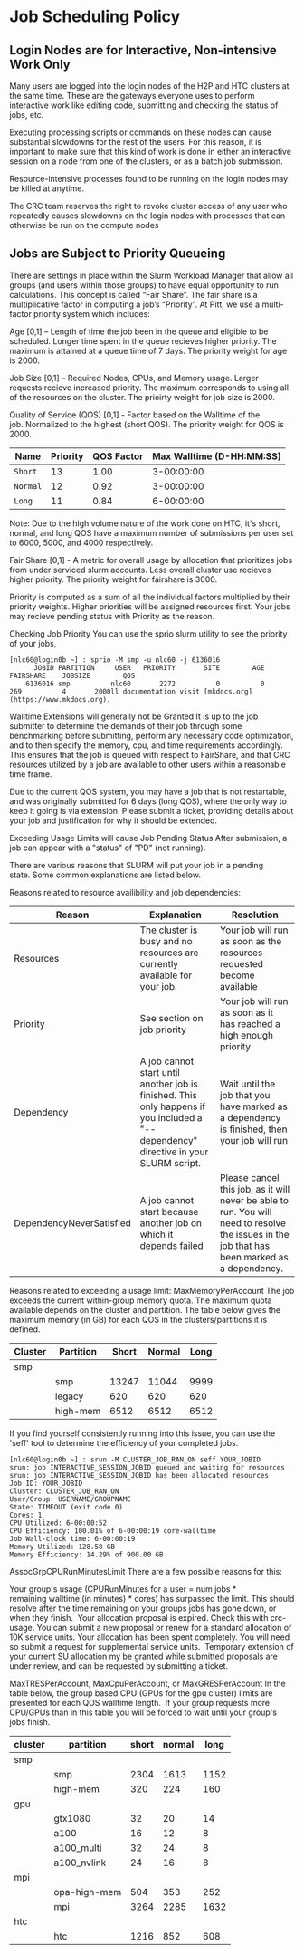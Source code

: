 # Job Scheduling Policy

## Login Nodes are for Interactive, Non-intensive Work Only

Many users are logged into the login nodes of the H2P and HTC clusters at the same time. These are the gateways everyone uses to perform interactive work like editing code, submitting and checking the status of jobs, etc.

Executing processing scripts or commands on these nodes can cause substantial slowdowns for the rest of the users. For this reason, it is important to make sure that this kind of work is done in either an interactive session on a node from one of the clusters, or as a batch job submission.

Resource-intensive processes found to be running on the login nodes may be killed at anytime.

The CRC team reserves the right to revoke cluster access of any user who repeatedly causes slowdowns on the login nodes with processes that can otherwise be run on the compute nodes 

## Jobs are Subject to Priority Queueing
There are settings in place within the Slurm Workload Manager that allow all groups (and users within those groups) to have equal opportunity to run calculations. This concept is called “Fair Share”. The fair share is a multiplicative factor in computing a job’s “Priority”. At Pitt, we use a multi-factor priority system which includes:

Age [0,1] – Length of time the job been in the queue and eligible to be scheduled. Longer time spent in the queue recieves higher priority. The maximum is attained at a queue time of 7 days. The priority weight for age is 2000.

Job Size [0,1] – Required Nodes, CPUs, and Memory usage. Larger requests recieve increased priority. The maximum corresponds to using all of the resources on the cluster. The prioirty weight for job size is 2000.

Quality of Service (QOS) [0,1] - Factor based on the Walltime of the job. Normalized to the highest (short QOS). The priority weight for QOS is 2000.

| Name     | Priority | QOS Factor | Max Walltime (D-HH:MM:SS) |
|----------|----------|------------|---------------------------|
| `Short`  | 13       | 1.00       | 3-00:00:00                |
| `Normal` | 12       | 0.92       | 3-00:00:00                |
| `Long`   | 11       | 0.84       | 6-00:00:00                |

Note: Due to the high volume nature of the work done on HTC, it's short, normal, and long QOS have a maximum number of submissions per user set to 6000, 5000, and 4000 respectively.

Fair Share [0,1] - A metric for overall usage by allocation that prioritizes jobs from under serviced slurm accounts. Less overall cluster use recieves higher priority. The priority weight for fairshare is 3000.

Priority is computed as a sum of all the individual factors multiplied by their priority weights. Higher priorities will be assigned resources first. Your jobs may recieve pending status with Priority as the reason.

Checking Job Priority
You can use the sprio slurm utility to see the priority of your jobs,


    [nlc60@login0b ~] : sprio -M smp -u nlc60 -j 6136016
          JOBID PARTITION     USER   PRIORITY       SITE        AGE  FAIRSHARE    JOBSIZE        QOS                 
        6136016 smp          nlc60       2272          0          0        269          4       2000ll documentation visit [mkdocs.org](https://www.mkdocs.org).


Walltime Extensions will generally not be Granted
It is up to the job submitter to determine the demands of their job through some benchmarking before submitting, perform any necessary code optimization, and to then specify the memory, cpu, and time requirements accordingly. This ensures that the job is queued with respect to FairShare, and that CRC resources utilized by a job are available to other users within a reasonable time frame. 

Due to the current QOS system, you may have a job that is not restartable, and was originally submitted for 6 days (long QOS), where the only way to keep it going is via extension. Please submit a ticket, providing details about your job and justification for why it should be extended. 

Exceeding Usage Limits will cause Job Pending Status
After submission, a job can appear with a "status" of "PD" (not running).

There are various reasons that SLURM will put your job in a pending state. Some common explanations are listed below.

Reasons related to resource availibility and job dependencies:

| Reason                   | Explanation                                                                                                                          | Resolution                                                                                                                                    |
|--------------------------|--------------------------------------------------------------------------------------------------------------------------------------|-----------------------------------------------------------------------------------------------------------------------------------------------|
| Resources                | The cluster is busy and no resources are currently available for your job.                                                           | Your job will run as soon as the resources requested become available                                                                         |
| Priority                 | See section on job priority                                                                                                          | Your job will run as soon as it has reached a high enough priority                                                                            |
| Dependency               | A job cannot start until another job is finished. This only happens if you included a "--dependency" directive in your SLURM script. | Wait until the job that you have marked as a dependency is finished, then your job will run                                                   |
| DependencyNeverSatisfied | A job cannot start because another job on which it depends failed                                                                    | Please cancel this job, as it will never be able to run. You will need to resolve the issues in the job that has been marked as a dependency. |

Reasons related to exceeding a usage limit:
MaxMemoryPerAccount
The job exceeds the current within-group memory quota. The maximum quota available depends on the cluster and partition. The table below gives the maximum memory (in GB) for each QOS in the clusters/partitions it is defined. 

| Cluster | Partition | Short | Normal | Long |
|---------|-----------|-------|--------|------|
| smp     |           |       |        |      |
|         | smp       | 13247 | 11044  | 9999 |
|         | legacy    | 620   | 620    | 620  |
|         | high-mem  | 6512  | 6512   | 6512 |

If you find yourself consistently running into this issue, you can use the 'seff' tool to determine the efficiency of your completed jobs. 

    [nlc60@login0b ~] : srun -M CLUSTER_JOB_RAN_ON seff YOUR_JOBID
    srun: job INTERACTIVE_SESSION_JOBID queued and waiting for resources
    srun: job INTERACTIVE_SESSION_JOBID has been allocated resources
    Job ID: YOUR_JOBID
    Cluster: CLUSTER_JOB_RAN_ON
    User/Group: USERNAME/GROUPNAME
    State: TIMEOUT (exit code 0)
    Cores: 1
    CPU Utilized: 6-00:00:52
    CPU Efficiency: 100.01% of 6-00:00:19 core-walltime
    Job Wall-clock time: 6-00:00:19
    Memory Utilized: 128.58 GB
    Memory Efficiency: 14.29% of 900.00 GB

AssocGrpCPURunMinutesLimit
There are a few possible reasons for this:

Your group's usage (CPURunMinutes for a user = num jobs * remaining walltime (in minutes) * cores) has surpassed the limit. This should resolve after the time remaining on your groups jobs has gone down, or when they finish. 
Your allocation proposal is expired. Check this with crc-usage. You can submit a new proposal or renew for a standard allocation of 10K service units.
Your allocation has been spent completely. You will need so submit a request for supplemental service units. 
Temporary extension of your current SU allocation my be granted while submitted proposals are under review, and can be requested by submitting a ticket.

MaxTRESPerAccount, MaxCpuPerAccount, or MaxGRESPerAccount
In the table below, the group based CPU (GPUs for the gpu cluster) limits are presented for each QOS walltime length.  If your group requests more CPU/GPUs than in this table you will be forced to wait until your group's jobs finish.

| cluster | partition    | short | normal | long |
|---------|--------------|-------|--------|------|
| smp     |              |       |        |      |
|         | smp          | 2304  | 1613   | 1152 |
|         | high-mem     | 320   | 224    | 160  |
| gpu     |              |       |        |      |
|         | gtx1080      | 32    | 20     | 14   |
|         | a100         | 16    | 12     | 8    |
|         | a100_multi   | 32    | 24     | 8    |
|         | a100_nvlink  | 24    | 16     | 8    |  
| mpi     |              |       |        |      |
|         | opa-high-mem | 504   | 353    | 252  |
|         | mpi          | 3264  | 2285   | 1632 |
| htc     |              |       |        |      |
|         | htc          | 1216  | 852    | 608  |

